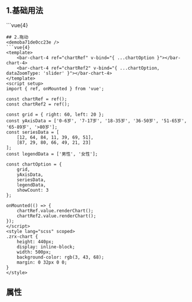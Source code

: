 ## 1.基础用法
<demo7939fbfc56b9 />
```vue{4}
<template>
    <bar-chart-4 ref="chartRef" v-bind="chartOption"></bar-chart-4>
</template>
<script setup>
import { ref, onMounted } from 'vue';

const chartRef = ref();

const yAxisData = ['0-6岁', '7-17岁', '18-35岁', '36-50岁', '51-65岁', '65-89岁', '>80岁'];
const seriesData = [
    [12, 64, 84, 11, 39, 69, 51],
    [87, 29, 80, 66, 49, 21, 23]
];
const legendData = ['男性', '女性'];

const chartOption = {
    yAxisData,
    seriesData,
    legendData
};

onMounted(() => chartRef.value.renderChart());
</script>
<style lang="scss" scoped>
.zrx-chart {
    height: 440px;
    background-color: rgb(3, 43, 68);
}
</style>
```
## 2.拖动
<demoba71de0cc23e />
```vue{4}
<template>
    <bar-chart-4 ref="chartRef" v-bind="{ ...chartOption }"></bar-chart-4>
    <bar-chart-4 ref="chartRef2" v-bind="{ ...chartOption, dataZoomType: 'slider' }"></bar-chart-4>
</template>
<script setup>
import { ref, onMounted } from 'vue';

const chartRef = ref();
const chartRef2 = ref();

const grid = { right: 60, left: 20 };
const yAxisData = ['0-6岁', '7-17岁', '18-35岁', '36-50岁', '51-65岁', '65-89岁', '>80岁'];
const seriesData = [
    [12, 64, 84, 11, 39, 69, 51],
    [87, 29, 80, 66, 49, 21, 23]
];
const legendData = ['男性', '女性'];

const chartOption = {
    grid,
	yAxisData,
    seriesData,
    legendData,
    showCount: 3
};

onMounted(() => {
    chartRef.value.renderChart();
    chartRef2.value.renderChart();
});
</script>
<style lang="scss" scoped>
.zrx-chart {
    height: 440px;
    display: inline-block;
    width: 500px;
    background-color: rgb(3, 43, 68);
    margin: 0 32px 0 0;
}
</style>
```
## 属性
<demo6c6e6e1117a7 />
<script setup>
import demo7939fbfc56b9 from '../../document/barChart4/1.基础用法.vue'
import demoba71de0cc23e from '../../document/barChart4/2.拖动.vue'
import demo6c6e6e1117a7 from '../../document/barChart4/属性.vue'
</script>